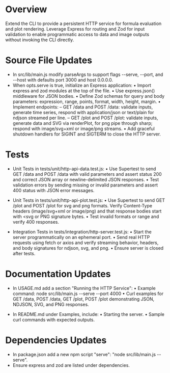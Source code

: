 # Overview

Extend the CLI to provide a persistent HTTP service for formula evaluation and plot rendering. Leverage Express for routing and Zod for input validation to enable programmatic access to data and image outputs without invoking the CLI directly.

# Source File Updates

- In src/lib/main.js modify parseArgs to support flags --serve, --port, and --host with defaults port 3000 and host 0.0.0.0.
- When opts.serve is true, initialize an Express application:
  • Import express and zod modules at the top of the file.
  • Use express.json() middleware for JSON bodies.
  • Define Zod schemas for query and body parameters: expression, range, points, format, width, height, margin.
  • Implement endpoints:
    – GET /data and POST /data: validate inputs, generate time series, respond with application/json or text/plain for ndjson streamed per line.
    – GET /plot and POST /plot: validate inputs, generate data and SVG via renderPlot, for png pipe through sharp; respond with image/svg+xml or image/png streams.
  • Add graceful shutdown handlers for SIGINT and SIGTERM to close the HTTP server.

# Tests

- Unit Tests in tests/unit/http-api-data.test.js:
  • Use Supertest to send GET /data and POST /data with valid parameters and assert status 200 and correct JSON array or newline-delimited JSON responses.
  • Test validation errors by sending missing or invalid parameters and assert 400 status with JSON error messages.

- Unit Tests in tests/unit/http-api-plot.test.js:
  • Use Supertest to send GET /plot and POST /plot for svg and png formats. Verify Content-Type headers (image/svg+xml or image/png) and that response bodies start with <svg or PNG signature bytes.
  • Test invalid formats or range and verify 400 responses.

- Integration Tests in tests/integration/http-server.test.js:
  • Start the server programmatically on an ephemeral port.
  • Send real HTTP requests using fetch or axios and verify streaming behavior, headers, and body signatures for ndjson, svg, and png.
  • Ensure server is closed after tests.

# Documentation Updates

- In USAGE.md add a section "Running the HTTP Service":
  • Example command: node src/lib/main.js --serve --port 4000
  • Curl examples for GET /data, POST /data, GET /plot, POST /plot demonstrating JSON, NDJSON, SVG, and PNG responses.

- In README.md under Examples, include:
  • Starting the server.
  • Sample curl commands with expected outputs.

# Dependencies Updates

- In package.json add a new npm script "serve": "node src/lib/main.js --serve".
- Ensure express and zod are listed under dependencies.